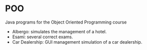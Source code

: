 # POO
Java programs for the Object Oriented Programming course

- Albergo: simulates the management of a hotel.
- Esami: several correct exams.
- Car Dealership: GUI management simulation of a car dealership.
